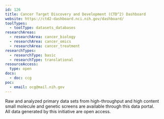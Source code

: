 ```yaml
---
id: 126
title: Cancer Target Discovery and Development (CTD^2) Dashboard
website: https://ctd2-dashboard.nci.nih.gov/dashboard/
toolTypes:
  - toolType: datasets_databases
researchAreas:
  - researchArea: cancer_biology
  - researchArea: cancer_omics
  - researchArea: cancer_treatment
researchTypes:
  - researchType: basic
  - researchType: translational
resourceAccess:
  type: open
docs:
  - doc: ccg
poc:
  - email: ocg@mail.nih.gov
---
```

Raw and analyzed primary data sets from high-throughput and high content small molecule and genetic screens are available through this data portal. All data generated by this initiative are open access.
